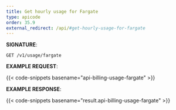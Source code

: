 ```yaml
---
title: Get hourly usage for Fargate
type: apicode
order: 35.9
external_redirect: /api/#get-hourly-usage-for-fargate
---
```


**SIGNATURE**:

`GET /v1/usage/fargate`

**EXAMPLE REQUEST**:

{{< code-snippets basename="api-billing-usage-fargate" >}}

**EXAMPLE RESPONSE**:

{{< code-snippets basename="result.api-billing-usage-fargate" >}}

